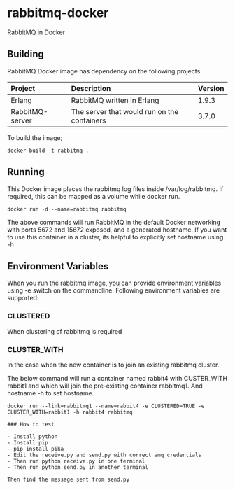# rabbitmq-docker

RabbitMQ in Docker

## Building

RabbitMQ Docker image has dependency on the following projects:

|Project |Description |Version
|:----------|:-----------|:-----------|
|Erlang|RabbitMQ written in Erlang|1.9.3|
|RabbitMQ-server|The server that would run on the containers|3.7.0|

To build the image;
```
docker build -t rabbitmq .
```
## Running

This Docker image places the rabbitmq log files inside /var/log/rabbitmq. If required, this can be mapped as a volume while docker run.

```
docker run -d --name=rabbitmq rabbitmq
```
The above commands will run RabbitMQ in the default Docker networking with ports 5672 and 15672 exposed, and a generated hostname. If you want to use this container in a cluster, its helpful to explicitly set hostname using -h


## Environment Variables
When you run the rabbitmq image, you can provide environment variables using -e switch on the commandline. Following environment variables are supported:

### CLUSTERED
When clustering of rabbitmq is required

### CLUSTER_WITH
In the case when the new container is to join an existing rabbitmq cluster.

The below command will run a container named rabbit4 with CUSTER_WITH rabbit1 and  which will join the pre-existing container rabbitmq1. And hostname -h to set hostname.

```
docker run --link=rabbitmq1 --name=rabbit4 -e CLUSTERED=TRUE -e CLUSTER_WITH=rabbit1 -h rabbit4 rabbitmq

### How to test

- Install python
- Install pip
- pip install pika
- Edit the receive.py and send.py with correct amq credentials
- Then run python receive.py in one terminal
- Then run python send.py in another terminal

Then find the message sent from send.py
